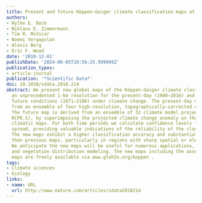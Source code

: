 ```yaml
---
title: Present and future Köppen-Geiger climate classification maps at 1-km resolution
authors:
- Hylke E. Beck
- Niklaus E. Zimmermann
- Tim R. McVicar
- Noemi Vergopolan
- Alexis Berg
- Eric F. Wood
date: '2018-12-01'
publishDate: '2024-06-05T20:56:25.999949Z'
publication_types:
- article-journal
publication: '*Scientific Data*'
doi: 10.1038/sdata.2018.214
abstract: We present new global maps of the Köppen-Geiger climate classification at
  an unprecedented 1-km resolution for the present-day (1980–2016) and for projected
  future conditions (2071–2100) under climate change. The present-day map is derived
  from an ensemble of four high-resolution, topographically-corrected climatic maps.
  The future map is derived from an ensemble of 32 climate model projections (scenario
  RCP8.5), by superimposing the projected climate change anomaly on the baseline high-resolution
  climatic maps. For both time periods we calculate confidence levels from the ensemble
  spread, providing valuable indications of the reliability of the classifications.
  The new maps exhibit a higher classification accuracy and substantially more detail
  than previous maps, particularly in regions with sharp spatial or elevation gradients.
  We anticipate the new maps will be useful for numerous applications, including species
  and vegetation distribution modeling. The new maps including the associated confidence
  maps are freely available via www.gloh2o.org/koppen .
tags:
- Climate sciences
- Ecology
links:
- name: URL
  url: http://www.nature.com/articles/sdata2018214
---
```

